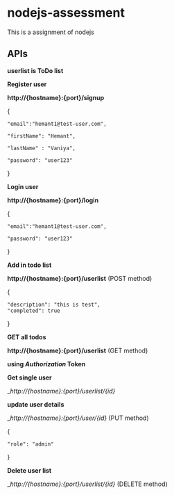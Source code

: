# nodejs-assessment
This is a assignment of nodejs

## APIs

**userlist is ToDo list**

**Register user**

__http://{hostname}:{port}/signup__

{

	"email":"hemant1@test-user.com",
  
	"firstName": "Hemant",
  
	"lastName" : "Vaniya",
  
	"password": "user123"
  
}

**Login user**

__http://{hostname}:{port}/login__

{

	"email":"hemant1@test-user.com",
  
	"password": "user123"
  
}

**Add in todo list**

__http://{hostname}:{port}/userlist__ (POST method)

{


	"description": "this is test",
    "completed": true
    
}

**GET all todos**

__http://{hostname}:{port}/userlist__ (GET method)

**using _Authorization_ Token**

**Get single user**

__http://{hostname}:{port}/userlist/{_id}__


**update user details**

__http://{hostname}:{port}/user/{_id}__ (PUT method)

{

	"role": "admin"
  
}


**Delete user list**

__http://{hostname}:{port}/userlist/{_id}__ (DELETE method)
